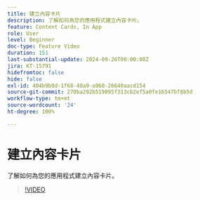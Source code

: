 ```yaml
---
title: 建立內容卡片
description: 了解如何為您的應用程式建立內容卡片。
feature: Content Cards, In App
role: User
level: Beginner
doc-type: Feature Video
duration: 151
last-substantial-update: 2024-09-26T00:00:00Z
jira: KT-15791
hidefromtoc: false
hide: false
exl-id: 404b9b9d-1f68-40a9-a960-26640aacd154
source-git-commit: 270ba292b519095f313cb2ef5a0fe16547bf8b5d
workflow-type: tm+mt
source-wordcount: '24'
ht-degree: 100%

---
```


# 建立內容卡片

了解如何為您的應用程式建立內容卡片。

>[!VIDEO](https://video.tv.adobe.com/v/3434783/?learn=on)
